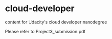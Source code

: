 # cloud-developer
content for Udacity's cloud developer nanodegree

Please refer to Project3_submission.pdf

